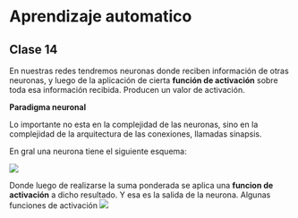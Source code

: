 # Aprendizaje automatico

## Clase 14

En nuestras redes tendremos neuronas donde reciben información de otras neuronas, y luego de la aplicación de cierta **función de activación** sobre toda esa información recibida. Producen un valor de activación.

**Paradigma neuronal**

Lo importante no esta en la complejidad de las neuronas, sino en la complejidad de la arquitectura de las conexiones, llamadas sinapsis. 

En gral una neurona tiene el siguiente esquema:

![](2024-08-15-19-04-30-image.png)

Donde luego de realizarse la suma ponderada se aplica una **funcion de activación** a dicho resultado. Y esa es la salida de la neurona.
Algunas funciones de activación
![](2024-08-15-19-04-17-image.png)

